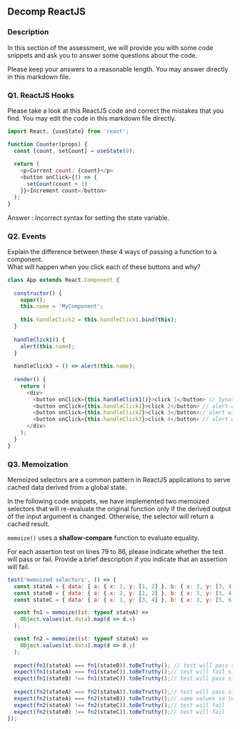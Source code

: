 ## Decomp ReactJS

### Description
In this section of the assessment, we will provide you with some code snippets and ask you to answer some questions about the code. 

Please keep your answers to a reasonable length. You may answer directly in this markdown file.

### Q1. ReactJS Hooks
Please take a look at this ReactJS code and correct the mistakes that you find. You may edit the code in this markdown file directly.
```javascript
import React, {useState} from 'react';

function Counter(props) {
  const [count, setCount] = useState(0);
  
  return (
    <p>Current count: {count}</p>
    <button onClick={() => {
      setCount(count + 1)
    }}>Increment count</button>
  );
}
```

Answer : Incorrect syntax for setting the state variable.

### Q2. Events
Explain the difference between these 4 ways of passing a function to a component. </br>
What will happen when you click each of these buttons and why?

```javascript
class App extends React.Component {
  
  constructor() {
    super(); 
    this.name = 'MyComponent';
    
    this.handleClick2 = this.handleClick1.bind(this);
  }
  
  handleClick1() {
    alert(this.name);
  }
  
  handleClick3 = () => alert(this.name);
  
  render() {
    return (
      <div>
        <button onClick={this.handleClick1()}>click 1</button> // Synatx error as parentheses used in html syntax 
        <button onClick={this.handleClick1}>click 2</button> // alert will show 'MyComponent'
        <button onClick={this.handleClick2}>click 3</button>// alert will show 'MyComponent'
        <button onClick={this.handleClick3}>click 4</button> // alert will show 'MyComponent' since just arrow function is used instead of vanilla javascript 
      </div>
    );
  }
}
```

### Q3. Memoization
Memoized selectors are a common pattern in ReactJS applications to serve cached data derived from a global state. 

In the following code snippets, we have implemented two memoized selectors that will re-evaluate the original function only if the derived output of the input argument is changed. Otherwise, the selector will return a cached result. 

`memoize()` uses a <strong>shallow-compare</strong> function to evaluate equality.

For each assertion test on lines 79 to 86, please indicate whether the test will pass or fail. Provide a brief description if you indicate that an assertion will fail.

```javascript
test('memoized selectors', () => {
  const stateA = { data: { a: { x: 2, y: [1, 2] }, b: { x: 3, y: [3, 4] } } };
  const stateB = { data: { a: { x: 2, y: [1, 2] }, b: { x: 3, y: [3, 4] } } };
  const stateC = { data: { a: { x: 1, y: [3, 4] }, b: { x: 3, y: [5, 6] } } };

  const fn1 = memoize((st: typeof stateA) =>
    Object.values(st.data).map(d => d.x)
  );

  const fn2 = memoize((st: typeof stateA) =>
    Object.values(st.data).map(d => d.y)
  );
  
  expect(fn1(stateA) === fn1(stateB)).toBeTruthy(); // test will pass since stateA has same values as stateB
  expect(fn1(stateA) === fn1(stateC)).toBeTruthy();// test will fail since stateA does not have has same values as stateC
  expect(fn1(stateB) !== fn1(stateC)).toBeTruthy();// test will pass since stateA does not have has same values as stateC
  
  expect(fn2(stateA) === fn2(stateA)).toBeTruthy();// test will pass since same values are used
  expect(fn2(stateA) === fn2(stateB)).toBeTruthy();// same values so test will pass
  expect(fn2(stateA) !== fn2(stateC)).toBeTruthy();// test will fail
  expect(fn2(stateB) !== fn2(stateC)).toBeTruthy();// test will fail
});
```
